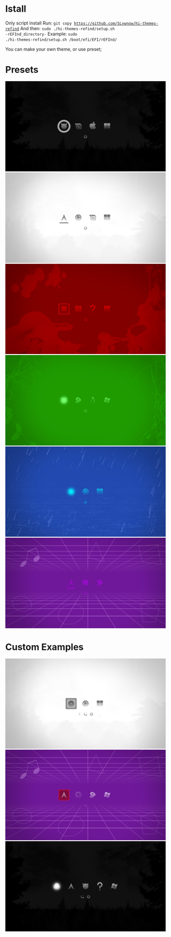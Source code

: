 # Istall
Only script install
Run:
<code>git copy https://github.com/SLywnow/hi-themes-refind</code>
And then:
<code>sudo ./hi-themes-refind/setup.sh -rEFInd_directory-</code>
Example:
<code>sudo ./hi-themes-refind/setup.sh /boot/efi/EFI/rEFInd/</code>

You can make your own theme, or use preset;

# Presets
![Dark Preset](https://github.com/SLywnow/hi-themes-refind/blob/master/examples/Screenshot%202020517233825602.png?raw=true)
![Light Preset](https://github.com/SLywnow/hi-themes-refind/blob/master/examples/Screenshot%202020517233921903.png?raw=true)
![Red Preset](https://github.com/SLywnow/hi-themes-refind/blob/master/examples/Screenshot%202020517234012889.png?raw=true)
![Green Preset](https://github.com/SLywnow/hi-themes-refind/blob/master/examples/Screenshot%202020517233852312.png?raw=true)
![Blue Preset](https://github.com/SLywnow/hi-themes-refind/blob/master/examples/Screenshot%202020517233742436.png?raw=true)
![Purple Preset](https://github.com/SLywnow/hi-themes-refind/blob/master/examples/Screenshot%202020517233951718.png?raw=true)

# Custom Examples
![Example 1](https://github.com/SLywnow/hi-themes-refind/blob/master/examples/Screenshot%202020517234038979.png)
![Example 2](https://github.com/SLywnow/hi-themes-refind/blob/master/examples/Screenshot%202020517234132451.png?raw=true)
![Example 3](https://github.com/SLywnow/hi-themes-refind/blob/master/examples/Screenshot%20202051723415114.png?raw=true)